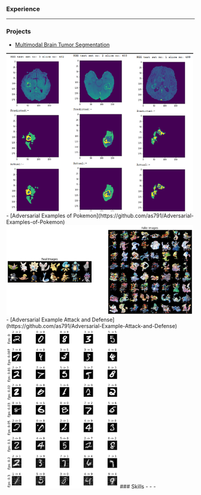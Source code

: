 ### Experience
---

### Projects
- [Multimodal Brain Tumor Segmentation](https://github.com/as791/Multimodal-Brain-Tumor-Segmentation)
<img src="images/mbts-1.png?raw=true" width="500"/>
- [Adversarial Examples of Pokemon](https://github.com/as791/Adversarial-Examples-of-Pokemon)
<img src="images/aefp-1.png?raw=true?raw=true" width="500"/>
- [Adversarial Example Attack and Defense](https://github.com/as791/Adversarial-Example-Attack-and-Defense)
<img src="images/fgsm-adv.png?raw=true" width="300"/>
### Skills
- 
-
-
